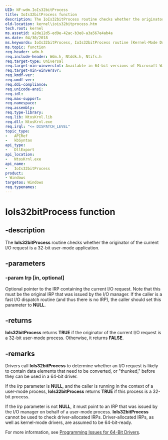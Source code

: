 ```yaml
---
UID: NF:wdm.IoIs32bitProcess
title: IoIs32bitProcess function
description: The IoIs32bitProcess routine checks whether the originator of the current I/O request is a 32-bit user-mode application.
old-location: kernel\iois32bitprocess.htm
tech.root: kernel
ms.assetid: a2de12d5-ed9e-42ac-b3e8-a3a567e4ab4a
ms.date: 04/30/2018
ms.keywords: IoIs32bitProcess, IoIs32bitProcess routine [Kernel-Mode Driver Architecture], k104_8380b2cb-114a-41bc-a32e-8fb60b18c133.xml, kernel.iois32bitprocess, wdm/IoIs32bitProcess
ms.topic: function
req.header: wdm.h
req.include-header: Wdm.h, Ntddk.h, Ntifs.h
req.target-type: Universal
req.target-min-winverclnt: Available in 64-bit versions of Microsoft Windows XP and later 64-bit versions of the Windows operating system.
req.target-min-winversvr: 
req.kmdf-ver: 
req.umdf-ver: 
req.ddi-compliance: 
req.unicode-ansi: 
req.idl: 
req.max-support: 
req.namespace: 
req.assembly: 
req.type-library: 
req.lib: NtosKrnl.lib
req.dll: NtosKrnl.exe
req.irql: "<= DISPATCH_LEVEL"
topic_type:
-	APIRef
-	kbSyntax
api_type:
-	DllExport
api_location:
-	NtosKrnl.exe
api_name:
-	IoIs32bitProcess
product:
- Windows
targetos: Windows
req.typenames: 
---
```


# IoIs32bitProcess function


## -description


The <b>IoIs32bitProcess</b> routine checks whether the originator of the current I/O request is a 32-bit user-mode application.


## -parameters




### -param Irp [in, optional]

Optional pointer to the IRP containing the current I/O request. Note that this must be the original IRP that was issued by the I/O manager. If the caller is a fast I/O dispatch routine (and thus there is no IRP), the caller should set this parameter to <b>NULL</b>.


## -returns



<b>IoIs32bitProcess</b> returns <b>TRUE</b> if the originator of the current I/O request is a 32-bit user-mode process. Otherwise, it returns <b>FALSE</b>. 




## -remarks



Drivers call <b>IoIs32bitProcess</b> to determine whether an I/O request is likely to contain data elements that need to be converted, or "thunked," before they can be used in a 64-bit driver.

If the <i>Irp</i> parameter is <b>NULL</b>, and the caller is running in the context of a user-mode process, <b>IoIs32bitProcess</b> returns <b>TRUE</b> if this process is a 32-bit process.

If the <i>Irp</i> parameter is not <b>NULL</b>, it must point to an IRP that was issued by the I/O manager on behalf of a user-mode process. <b>IoIs32bitProcess</b> cannot be used to check driver-allocated IRPs. Driver-allocated IRPs, as well as kernel-mode drivers, are assumed to be 64-bit-ready.

For more information, see <a href="https://msdn.microsoft.com/library/windows/hardware/ff559923">Programming Issues for 64-Bit Drivers</a>.



